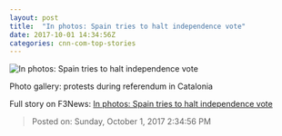 ```yaml
---
layout: post
title:  "In photos: Spain tries to halt independence vote"
date: 2017-10-01 14:34:56Z
categories: cnn-com-top-stories
---
```


![In photos: Spain tries to halt independence vote](http://i2.cdn.cnn.com/cnnnext/dam/assets/171001070708-bt109-spain-referendum-protest-1001-super-tease.jpg)

Photo gallery: protests during referendum in Catalonia


Full story on F3News: [In photos: Spain tries to halt independence vote](http://www.f3nws.com/n/EVQnVH)

> Posted on: Sunday, October 1, 2017 2:34:56 PM
